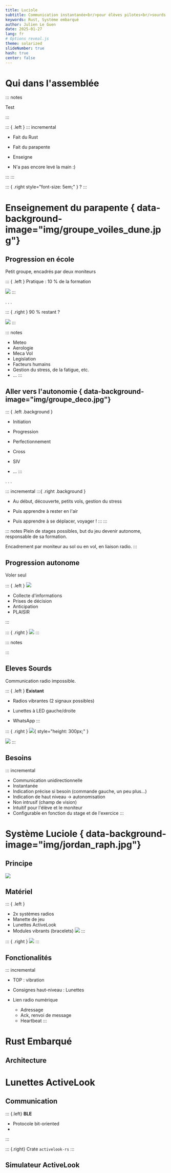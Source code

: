 ```yaml
---
title: Luciole
subtitle: Communication instantanée<br/>pour élèves pilotes<br/>sourds & malentendants<br/>
keywords: Rust, Système embarqué
author: Julien Le Guen
date: 2025-01-27
lang: fr
# Options reveal.js
theme: solarized
slideNumber: true
hash: true
center: false
---
```



# Qui dans l'assemblée

::: notes

Test

:::

::: { .left }
::: incremental

* Fait du Rust

* Fait du parapente

* Enseigne

* N'a pas encore levé la main  :)

:::
:::

::: { .right style="font-size: 5em;" }
?
:::


# Enseignement du parapente { data-background-image="img/groupe_voiles_dune.jpg"}


## Progression en école
Petit groupe, encadrés par deux moniteurs

::: { .left }
Pratique : 10 % de la formation

![](img/pente_ecole.jpg)
:::

. . .

::: { .right }
90 % restant ?

![](img/cours_meteo.jpg)
:::

::: notes
* Meteo
* Aerologie
* Meca Vol
* Legislation
* Facteurs humains
* Gestion du stress, de la fatigue, etc.
* ...
:::

## Aller vers l'autonomie { data-background-image="img/groupe_deco.jpg"}

::: { .left .background }
* Initiation

* Progression

* Perfectionnement

* Cross

* SIV

* ...
:::

. . .

::: incremental 
:::{ .right .background }
* Au début, découverte, petits vols, gestion du stress

* Puis apprendre à rester en l'air

* Puis apprendre à se déplacer, voyager !
:::
:::

::: notes
Plein de stages possibles, but du jeu devenir autonome, responsable de sa formation.

Encadrement par moniteur au sol ou en vol, en liaison radio.
:::

## Progression autonome

Voler seul

::: { .left }
![](img/deco_lever_soleil.jpg)

* Collecte d'informations
* Prises de décision
* Anticipation
* PLAISIR

:::

::: { .right }
![](img/soaring_dune.jpg)
:::

::: notes

:::

## Eleves Sourds

Communication radio impossible.

::: { .left }
**Existant**

* Radios vibrantes (2 signaux possibles)

* Lunettes à LED gauche/droite

* WhatsApp
:::


::: { .right }
![](img/radio-vibrante.jpg){ style="height: 300px;" }

![](img/antennes_marseille.png)
:::

## Besoins

::: incremental
* Communication unidirectionnelle
* Instantanée
* Indication précise si besoin (commande gauche, un peu plus...)
* Indication de haut niveau -> autonomisation
* Non intrusif (champ de vision)
* Intuitif pour l'élève et le moniteur
* Configurable en fonction du stage et de l'exercice
:::

# Système Luciole { data-background-image="img/jordan_raph.jpg"}

## Principe

![](img/principe.png)

## Matériel

::: { .left }
* 2x systèmes radios 
* Manette de jeu
* Lunettes ActiveLook
* Modules vibrants (bracelets)
![](img/activelook.png)
:::

::: { .right }
![](img/photo_radios.jpg)
:::

## Fonctionalités
::: incremental
* TOP : vibration

* Consignes haut-niveau : Lunettes

* Lien radio numérique
  * Adressage
  * Ack, renvoi de message
  * Heartbeat
:::

# Rust Embarqué

## Architecture

# Lunettes ActiveLook

## Communication

::: {.left}
**BLE**

* Protocole bit-oriented
*
:::

::: {.right}
Crate `activelook-rs`
:::

## Simulateur ActiveLook
